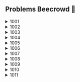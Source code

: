 ## Problems Beecrowd 🐝

<details>
  <summary>1001</summary>

    var input = require('fs').readFileSync('/dev/stdin', 'utf8');
    var lines = input.split('\n');

    var [a, b] = lines.map(Number);

    var x = a + b;

    console.log("X = " + x);
</details>

<details>
  <summary>1002</summary>

    var input = require('fs').readFileSync('/dev/stdin', 'utf8');

    let PI = 3.14159;
    let raio = parseFloat(input);

    let area = PI * Math.pow(raio, 2)

    console.log("A=" + area.toFixed(4));
</details>

<details>
  <summary>1003</summary>

    var input = require('fs').readFileSync('/dev/stdin', 'utf8');
    var lines = input.split('\n');

    var [a, b] = lines.map(Number);
    var soma = a + b;

    console.log("SOMA = " + soma);
</details>

<details>
  <summary>1004</summary>

    var input = require('fs').readFileSync('/dev/stdin', 'utf8');
    var lines = input.split('\n');

    var [a, b] = lines.map(Number);
    var PROD = a * b;

    console.log("PROD = " + PROD)
</details>

<details>
  <summary>1005</summary>

    var input = require('fs').readFileSync('/dev/stdin', 'utf8');
    var lines = input.split('\n');

    let [a, b] = lines.map(item => parseFloat(item));

    let somaPeso = 3.5 + 7.5;
    let media = (a * 3.5 + b * 7.5) / somaPeso;

    console.log("MEDIA = " + media.toFixed(5));
</details>

<details>
  <summary>1006</summary>

    var input = require('fs').readFileSync('/dev/stdin', 'utf8');
    var lines = input.split('\n');

    let [a, b, c] = lines.map(item => parseFloat(item));

    let somaPeso = 2 + 3 + 5;

    let media = ((a * 2) + (b * 3) + (c * 5)) / somaPeso;

    console.log("MEDIA = " + media.toFixed(1));
</details>

<details>
  <summary>1007</summary>

    var input = require('fs').readFileSync('/dev/stdin', 'utf8');
    var lines = input.split('\n');

    let [a, b, c, d] = lines.map(Number);

    let DIFERENCA = a * b - c * d;

    console.log("DIFERENCA = " + DIFERENCA);
</details>

<details>
  <summary>1008</summary>

    var input = require('fs').readFileSync('/dev/stdin', 'utf8');
    var lines = input.split('\n');

    let [n, h, vh] = lines.map(item => parseFloat(item));
    let salary = vh * h;

    console.log("NUMBER = " + n);
    console.log("SALARY = U$ " + salary.toFixed(2));
</details>

<details>
  <summary>1009</summary>

    var input = require('fs').readFileSync('/dev/stdin', 'utf8');
    var lines = input.split('\n');

    let [name, fixedSalary, salesAmount] = lines;

    let commission = parseFloat(salesAmount) * 0.150;

    let total = parseFloat(fixedSalary) + commission;

    console.log("TOTAL = R$ " + total.toFixed(2));
</details>

<details>
  <summary>1010</summary>

    var input = require('fs').readFileSync('/dev/stdin', 'utf8');
    var lines = input.split('\n');

    let [c1, n1, v1] = lines.shift().split(' ');
    let [c2, n2, v2] = lines.shift().split(' ');

    let p1 = parseFloat(n1) * parseFloat(v1);
    let p2 = parseFloat(n2) * parseFloat(v2);

    console.log("VALOR A PAGAR: R$", (p1 + p2).toFixed(2));
</details>

<details>
  <summary>1011</summary>

    var input = require('fs').readFileSync('/dev/stdin', 'utf8');
    var lines = input.split('\n');

    let [R] = lines.map(item => parseFloat(item));
    let PI = 3.14159;
    let V = 4 / 3 * PI * Math.pow(R, 3);

    console.log("VOLUME =", V.toFixed(3));
</details>



